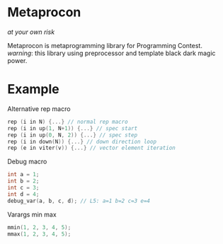 
# Metaprocon

*at your own risk*

Metaprocon is metaprogramming library for Programming Contest.  
*warning*: this library using preprocessor and template black dark magic power.

# Example

Alternative rep macro
```cpp
rep (i in N) {...} // normal rep macro
rep (i in up(1, N+1)) {...} // spec start
rep (i in up(0, N, 2)) {...} // spec step
rep (i in down(N)) {...} // down direction loop
rep (e in viter(v)) {...} // vector element iteration
```

Debug macro
```cpp
int a = 1;
int b = 2;
int c = 3;
int d = 4;
debug_var(a, b, c, d); // L5: a=1 b=2 c=3 e=4
```

Varargs min max
```cpp
mmin(1, 2, 3, 4, 5);
mmax(1, 2, 3, 4, 5);
```

